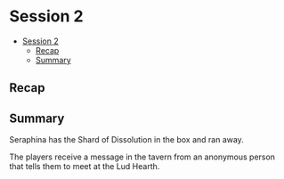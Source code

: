 # Session 2

- [Session 2](#session-2)
  - [Recap](#recap)
  - [Summary](#summary)


## Recap

## Summary

Seraphina has the Shard of Dissolution in the box and ran away. 

The players receive a message in the tavern from an anonymous person that tells them to meet at the Lud Hearth.


